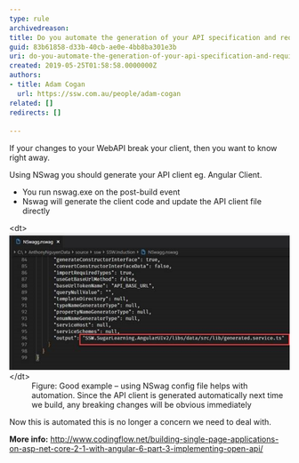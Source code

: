 ```yaml
---
type: rule
archivedreason: 
title: Do you automate the generation of your API specification and required clients?
guid: 83b61858-d33b-40cb-ae0e-4bb8ba301e3b
uri: do-you-automate-the-generation-of-your-api-specification-and-required-clients
created: 2019-05-25T01:58:58.0000000Z
authors:
- title: Adam Cogan
  url: https://ssw.com.au/people/adam-cogan
related: []
redirects: []

---
```


If your changes to your WebAPI break your client, then you want to know right away.

Using NSwag you should generate your API client eg. Angular Client.

* You run nswag.exe on the post-build event
* Nswag will generate the client code and update the API client file directly


<!--endintro-->
<dl class="goodImage">&lt;dt&gt;<img src="using-nswag-helps-automation.jpg" alt="using-nswag-helps-automation.jpg">&lt;/dt&gt;<dd>Figure: Good example – using NSwag config file helps with automation. Since the API client is generated automatically next time we build, any breaking changes will be obvious immediately<br></dd></dl>
Now this is automated this is no longer a concern we need to deal with.

**More info:** http://www.codingflow.net/building-single-page-applications-on-asp-net-core-2-1-with-angular-6-part-3-implementing-open-api/
